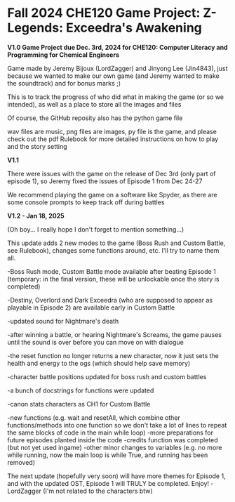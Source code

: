 # Fall 2024 CHE120 Game Project: Z-Legends: Exceedra's Awakening
**V1.0
Game Project due Dec. 3rd, 2024 for CHE120: Computer Literacy and Programming for Chemical Engineers**

Game made by Jeremy Bijoux (LordZagger) and Jinyong Lee (Jin4843), just because we wanted to make our own game (and Jeremy wanted to make the soundtrack) and for bonus marks ;)

This is to track the progress of who did what in making the game (or so we intended), as well as a place to store all the images and files

Of course, the GitHub reposity also has the python game file

wav files are music, png files are images, py file is the game, and please check out the pdf Rulebook for more detailed instructions on how to play and the story setting


**V1.1**

There were issues with the game on the release of Dec 3rd (only part of episode 1), so Jeremy fixed the issues of Episode 1 from Dec 24-27

We recommend playing the game on a software like Spyder, as there are some console prompts to keep track off during battles


**V1.2 - Jan 18, 2025**

(Oh boy... I really hope I don't forget to mention something...)

This update adds 2 new modes to the game (Boss Rush and Custom Battle, see Rulebook), changes some functions around, etc. I'll try to name them all.

-Boss Rush mode, Custom Battle mode available after beating Episode 1 (temporary: in the final version, these will be unlockable once the story is completed)

-Destiny, Overlord and Dark Exceedra (who are supposed to appear as playable in Episode 2) are available early in Custom Battle

-updated sound for Nightmare's death

-after winning a battle, or hearing Nightmare's Screams, the game pauses until the sound is over before you can move on with dialogue

-the reset function no longer returns a new character, now it just sets the health and energy to the ogs (which should help save memory)

-character battle positions updated for boss rush and custom battles

-a bunch of docstrings for functions were updated

-canon stats characters as CH1 for Custom Battle

-new functions (e.g. wait and resetAll, which combine other functions/methods into one function so we don't take a lot of lines to repeat the same blocks of code in the main while loop)
-more preparations for future episodes planted inside the code
-credits function was completed (but not yet used ingame) 
-other minor changes to variables (e.g. no more while running, now the main loop is while True, and running has been removed)

The next update (hopefully very soon) will have more themes for Episode 1, and with the updated OST, Episode 1 will TRULY be completed.
Enjoy! -LordZagger (I'm not related to the characters btw)
